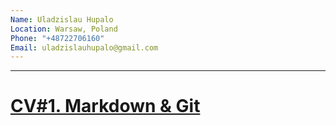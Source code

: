 ```yaml
---
Name: Uladzislau Hupalo
Location: Warsaw, Poland
Phone: "+48722706160"
Email: uladzislauhupalo@gmail.com
---
```


---


# [CV#1. Markdown & Git](https://v9lu.github.io/rsschool-cv/cv)